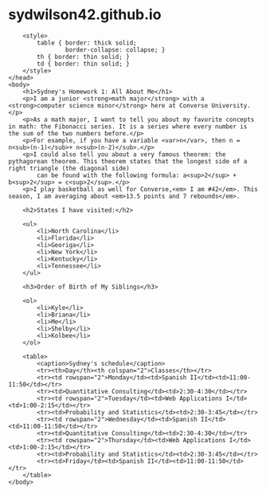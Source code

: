 # sydwilson42.github.io
<!DOCTYPE html>
<html>
    <head>
        <meta charset="utf-8" />
        <title>Homework 1, CSC 235</title>
		
		<style>
            table { border: thick solid; 
                    border-collapse: collapse; }
            th { border: thin solid; }
            td { border: thin solid; }
        </style>
	</head>
	<body>
		<h1>Sydney's Homework 1: All About Me</h1>
		<p>I am a junior <strong>math major</strong> with a <strong>computer science minor</strong> here at Converse University.</p>
		<p>As a math major, I want to tell you about my favorite concepts in math: the Fibonacci series. It is a series where every number is the sum of the two numbers before.</p>
		<p>For example, if you have a variable <var>n</var>, then n = n<sub>(n-1)</sub>+ n<sub>(n-2)</sub>.</p>
		<p>I could also tell you about a very famous theorem: the pythagorean theorem. This theorem states that the longest side of a right triangle (the diagonal side)
			can be found with the following formula: a<sup>2</sup> + b<sup>2</sup> = c<sup>2</sup>.</p>
		<p>I play basketball as well for Converse,<em> I am #42</em>. This season, I am averaging about <em>13.5 points and 7 rebounds</em>.
		
		<h2>States I have visited:</h2>
		
		<ul>
			<li>North Carolina</li>
			<li>Florida</li>
			<li>Georiga</li>
			<li>New York</li>
			<li>Kentucky</li>
			<li>Tennessee</li>
		</ul>
		
		<h3>Order of Birth of My Siblings</h3>
		
		<ol>
			<li>Kyle</li>
			<li>Briana</li>
			<li>Me</li>
			<li>Shelby</li>
			<li>Kolbee</li>
		</ol>
		
		<table>
			<caption>Sydney's schedule</caption>
			<tr><th>Day</th><th colspan="2">Classes</th></tr>
			<tr><td rowspan="2">Monday</td><td>Spanish II</td><td>11:00-11:50</td></tr>
			<tr><td>Quantitative Consulting</td><td>2:30-4:30</td></tr>
			<tr><td rowspan="2">Tuesday</td><td>Web Applications I</td><td>1:00-2:15</td></tr>
			<tr><td>Probability and Statistics</td><td>2:30-3:45</td></tr>
			<tr><td rowspan="2">Wednesday</td><td>Spanish II</td><td>11:00-11:50</td></tr>
			<tr><td>Quantitative Consulting</td><td>2:30-4:30</td></tr>
			<tr><td rowspan="2">Thursday</td><td>Web Applications I</td><td>1:00-2:15</td></tr>
			<tr><td>Probability and Statistics</td><td>2:30-3:45</td></tr>
			<tr><td>Friday</td><td>Spanish II</td><td>11:00-11:50</td></tr>
		</table>
	</body>
</html>